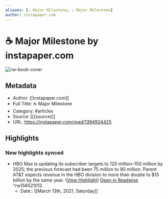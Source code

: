 ```yaml
---
aliases: [☕️ Major Milestone, ☕️ Major Milestone]
author: instapaper.com
---
```

# ☕️ Major Milestone by instapaper.com

![rw-book-cover](https://readwise-assets.s3.amazonaws.com/static/images/article4.6bc1851654a0.png)

## Metadata
- Author: [[instapaper.com]]
- Full Title: ☕️ Major Milestone
- Category: #articles
- Source: [[{source}]]
- URL: https://instapaper.com/read/1394924425

## Highlights
### New highlights synced
- HBO Max is updating its subscriber targets to 120 million–150 million by 2025; the previous forecast had been 75 million to 90 million. Parent AT&T expects revenue in the HBO division to more than double to $15 billion by the same year. ([View Highlight](https://instapaper.com/read/1394924425/15792992)) [Open in Readwise](https://readwise.io/open/156521012) ^rw156521012
    - Date:: [[March 13th, 2021, Saturday]]
